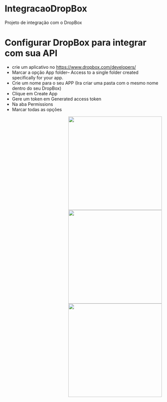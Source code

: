 # IntegracaoDropBox
Projeto de integração com o DropBox

# Configurar DropBox para integrar com sua API
- crie um aplicativo no https://www.dropbox.com/developers/
- Marcar a opção App folder– Access to a single folder created specifically for your app.
- Crie um nome para o seu APP (Ira criar uma pasta com o mesmo nome dentro do seu DropBox)
- Clique em Create App
- Gere um token em Generated access token
- Na aba Permissions 
- Marcar todas as opções
<img align="right" src="https://github.com/rogerioxonchim/images/blob/main/DropBox03.PNG" width="300" heigth="400" style="max-width:100%;">
<img align="right" src="https://github.com/rogerioxonchim/images/blob/main/DropBox02.PNG" width="300" heigth="400" style="max-width:100%;">
<img align="right" src="https://github.com/rogerioxonchim/images/blob/main/DropBox01.PNG" width="300" heigth="400" style="max-width:100%;">



